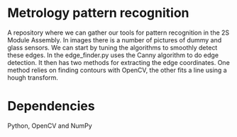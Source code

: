 # Metrology pattern recognition 

A repository where we can gather our tools for pattern recognition in the 2S Module Assembly.
In images there is a number of pictures of dummy and glass sensors.
We can start by tuning the algorithms to smoothly detect these edges.
In the edge_finder.py uses the Canny algorithm to do edge detection.
It then has two methods for extracting the edge coordinates. One method relies on finding contours with OpenCV, the other fits a line using a hough transform.

# Dependencies
Python, OpenCV and NumPy
